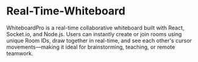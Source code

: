 # Real-Time-Whiteboard
WhiteboardPro is a real-time collaborative whiteboard built with React, Socket.io, and Node.js. Users can instantly create or join rooms using unique Room IDs, draw together in real-time, and see each other's cursor movements—making it ideal for brainstorming, teaching, or remote teamwork.
